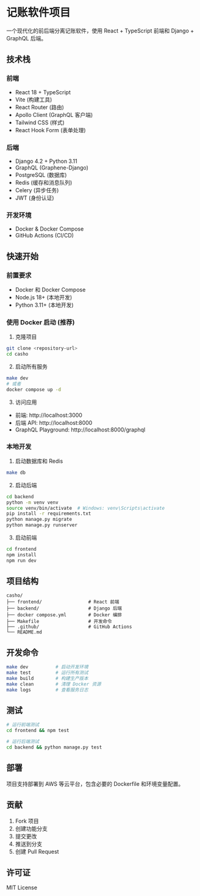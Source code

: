 # 记账软件项目

一个现代化的前后端分离记账软件，使用 React + TypeScript 前端和 Django + GraphQL 后端。

## 技术栈

### 前端
- React 18 + TypeScript
- Vite (构建工具)
- React Router (路由)
- Apollo Client (GraphQL 客户端)
- Tailwind CSS (样式)
- React Hook Form (表单处理)

### 后端
- Django 4.2 + Python 3.11
- GraphQL (Graphene-Django)
- PostgreSQL (数据库)
- Redis (缓存和消息队列)
- Celery (异步任务)
- JWT (身份认证)

### 开发环境
- Docker & Docker Compose
- GitHub Actions (CI/CD)

## 快速开始

### 前置要求
- Docker 和 Docker Compose
- Node.js 18+ (本地开发)
- Python 3.11+ (本地开发)

### 使用 Docker 启动 (推荐)

1. 克隆项目
```bash
git clone <repository-url>
cd casho
```

2. 启动所有服务
```bash
make dev
# 或者
docker compose up -d
```

3. 访问应用
- 前端: http://localhost:3000
- 后端 API: http://localhost:8000
- GraphQL Playground: http://localhost:8000/graphql

### 本地开发

1. 启动数据库和 Redis
```bash
make db
```

2. 启动后端
```bash
cd backend
python -m venv venv
source venv/bin/activate  # Windows: venv\Scripts\activate
pip install -r requirements.txt
python manage.py migrate
python manage.py runserver
```

3. 启动前端
```bash
cd frontend
npm install
npm run dev
```

## 项目结构

```
casho/
├── frontend/                 # React 前端
├── backend/                  # Django 后端
├── docker compose.yml        # Docker 编排
├── Makefile                  # 开发命令
├── .github/                  # GitHub Actions
└── README.md
```

## 开发命令

```bash
make dev          # 启动开发环境
make test         # 运行所有测试
make build        # 构建生产版本
make clean        # 清理 Docker 资源
make logs         # 查看服务日志
```

## 测试

```bash
# 运行前端测试
cd frontend && npm test

# 运行后端测试
cd backend && python manage.py test
```

## 部署

项目支持部署到 AWS 等云平台，包含必要的 Dockerfile 和环境变量配置。

## 贡献

1. Fork 项目
2. 创建功能分支
3. 提交更改
4. 推送到分支
5. 创建 Pull Request

## 许可证

MIT License